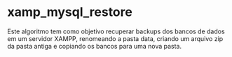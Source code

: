 # xamp_mysql_restore
Este algoritmo tem como objetivo recuperar backups dos bancos de dados em um servidor XAMPP, renomeando a pasta data, criando um arquivo zip da pasta antiga e copiando os bancos para uma nova pasta.
